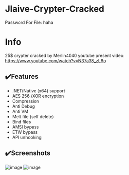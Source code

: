 # Jlaive-Crypter-Cracked
Password For File: haha
# Info
25$ crypter cracked by Merlin4040
youtube present video: https://www.youtube.com/watch?v=N37a38_zL6o
## ✔️Features
- .NET/Native (x64) support
- AES 256 /XOR encryption
- Compression
- Anti Debug
- Anti VM
- Melt file (self delete)
- Bind files
- AMSI bypass
- ETW bypass
- API unhooking
## ✔️Screenshots
![image](https://user-images.githubusercontent.com/119069565/204138386-4fe36a08-106b-4671-9679-37b8d5f11068.png)
![image](https://media.discordapp.net/attachments/961905736139554876/982925618377281536/unknown.png)
